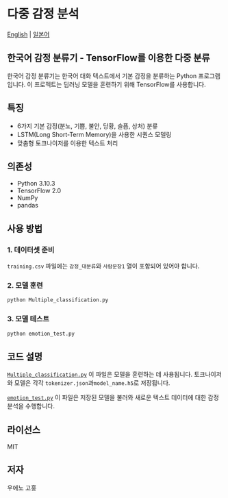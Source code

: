 # 다중 감정 분석
[English](../README.md) | [일본어](./README.ja-jp.md)
## 한국어 감정 분류기 - TensorFlow를 이용한 다중 분류

한국어 감정 분류기는 한국어 대화 텍스트에서 기본 감정을 분류하는 Python 프로그램입니다. 이 프로젝트는 딥러닝 모델을 훈련하기 위해 TensorFlow를 사용합니다.

## 특징

- 6가지 기본 감정(분노, 기쁨, 불안, 당황, 슬픔, 상처) 분류
- LSTM(Long Short-Term Memory)을 사용한 시퀀스 모델링
- 맞춤형 토크나이저를 이용한 텍스트 처리

## 의존성

- Python 3.10.3
- TensorFlow 2.0
- NumPy
- pandas

## 사용 방법

### 1. 데이터셋 준비

`training.csv` 파일에는 `감정_대분류`와 `사람문장1` 열이 포함되어 있어야 합니다.

### 2. 모델 훈련

```bash
python Multiple_classification.py
```

### 3. 모델 테스트
```bash
python emotion_test.py
```
## 코드 설명

[`Multiple_classification.py`](Multiple_classification.py)
이 파일은 모델을 훈련하는 데 사용됩니다. 토크나이저와 모델은 각각 `tokenizer.json`과`model_name.h5`로 저장됩니다.

[`emotion_test.py`](emotion_test.py)
이 파일은 저장된 모델을 불러와 새로운 텍스트 데이터에 대한 감정 분석을 수행합니다.

## 라이선스
MIT

## 저자
우에노 고홍
